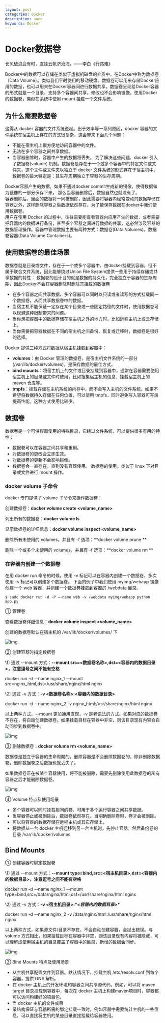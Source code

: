 ```yaml
---
layout: post
categories: Docker
description: none
keywords: Docker
---
```

# Docker数据卷
长风破浪会有时，直挂云帆济沧海。——李白《行路难》

Docker中的数据可以存储在类似于虚拟机磁盘的介质中，在Docker中称为数据卷（Data Volume）。类似我们平时使用的移动硬盘。数据卷可以用来存储Docker应用的数据，也可以用来在Docker容器间进行数据共享。数据卷呈现给Docker容器的形式就是一个目录，支持多个容器间共享，修改也不会影响镜像。使用Docker的数据卷，类似在系统中使用 mount 挂载一个文件系统。

## 为什么需要数据卷
这得从 docker 容器的文件系统说起。出于效率等一系列原因，docker 容器的文件系统在宿主机上存在的方式很复杂，这会带来下面几个问题：

* 不能在宿主机上很方便地访问容器中的文件。
* 无法在多个容器之间共享数据。
* 当容器删除时，容器中产生的数据将丢失。
为了解决这些问题，docker 引入了数据卷(volume) 机制。数据卷是存在于一个或多个容器中的特定文件或文件夹，这个文件或文件夹以独立于 docker 文件系统的形式存在于宿主机中。数据卷的最大特定是：其生存周期独立于容器的生存周期。

Docker容器产生的数据，如果不通过docker commit生成新的镜像，使得数据做为镜像的一部分保存下来， 那么当容器删除后，数据自然也就没有了。  
容器删除后，里面的数据将一同被删除，因此需要将容器内经常变动的数据存储在容器之外，这样删除容器之后数据依然存在。为了能保存数据在docker中我们使用数据卷。  
用户在使用 Docker 的过程中，往往需要能查看容器内应用产生的数据，或者需要把容器内的数据进行备份，甚至多个容器之间进行数据的共享，这必然涉及容器的数据管理操作。容器中管理数据主要有两种方式：数据卷(Data Volumes)，数据卷容器(Data Volume Containers)。

##  使用数据卷的最佳场景

数据卷就是目录或文件，存在于一个或多个容器中，由docker挂载到容器，但不属于联合文件系统，因此能够绕过Union File System提供一些用于持续存储或共享数据的特性：
数据卷的设计目的就是数据的持久化，完全独立于容器的生存周期，因此Docker不会在容器删除时删除其挂载的数据卷

* 在多个容器之间共享数据，多个容器可以同时以只读或者读写的方式挂载同一个数据卷，从而共享数据卷中的数据。
* 当宿主机不能保证一定存在某个目录或一些固定路径的文件时，使用数据卷可以规避这种限制带来的问题。
* 当你想把容器中的数据存储在宿主机之外的地方时，比如远程主机上或云存储上。
* 当你需要把容器数据在不同的宿主机之间备份、恢复或迁移时，数据卷是很好的选择。

Docker 提供三种方式将数据从宿主机挂载到容器中：

- **volumes**：由 Docker 管理的数据卷，是宿主机文件系统的一部分(/var/lib/docker/volumes)。是保存数据的最佳方式。
- **bind mounts**：将宿主机上的文件或目录挂载到容器中，通常在容器需要使用宿主机上的目录或文件时使用，比如搜集宿主机的信息、挂载宿主机上的 maven 仓库等。
- **tmpfs**：挂载存储在主机系统的内存中，而不会写入主机的文件系统。如果不希望将数据持久存储在任何位置，可以使用 tmpfs，同时避免写入容器可写层提高性能。这种方式使用比较少。

## 数据卷

数据卷是一个可供容器使用的特殊目录，它绕过文件系统，可以提供很多有用的特性：
* 数据卷可以在容器之间共享和重用。
* 对数据卷的更改会立即生效。
* 对数据卷的更新不会影响镜像。
* 数据卷会一直存在，直到没有容器使用。
数据卷的使用，类似于 linux 下对目录或文件进行 mount 操作。


### docker volume 子命令
docker 专门提供了 volume 子命令来操作数据卷：  

创建数据卷：**docker volume create <volume_name>**

列出所有的数据卷：**docker volume ls**  

显示数据卷的详细信息：**docker volume inspect <volume_name>**

删除所有未使用的 volumes，并且有 -f 选项：**docker volume prune **

删除一个或多个未使用的 volumes，并且有 -f 选项：**docker volume rm **

### 在容器内创建一个数据卷
在用 docker run 命令的时候，使用 -v 标记可以在容器内创建一个数据卷。多次使用 -v 标记可以创建多个数据卷。
下面的例子中我们使用 myimg/webapp 镜像创建一个 web 容器，并创建一个数据卷挂载到容器的 /webdata 目录。
```shell
$ sudo docker run -d -P –-name web -v /webdata myimg/webapp python app.py
```
         

① 管理卷



查看数据卷详细信息：**docker volume inspect <volume_name>**

创建的数据卷默认在宿主机的 /var/lib/docker/volumes/ 下

![img](https://img2018.cnblogs.com/blog/856154/201910/856154-20191006175104915-175131327.png)

② 创建容器时指定数据卷

\1) 通过 --mount 方式：**--mount src=<数据卷名称>,dst=<容器内的数据目录>，注意逗号之间不能有空格**

docker run -d --name nginx_1 --mount src=nginx_html,dst=/usr/share/nginx/html nginx

\2) 通过 -v 方式：**-v <数据卷名称>:<容器内的数据目录>**

docker run -d --name nginx_2 -v nginx_html:/usr/share/nginx/html nginx

以上两种方式，--mount 更加通用直观，-v 是老语法的方式。如果对应的数据卷不存在，将自动创建数据卷。如果挂载目标在容器中非空，则该目录现有内容会自动同步到数据卷中。

![img](https://img2018.cnblogs.com/blog/856154/201910/856154-20191006175210780-649821198.png)

③ 删除数据卷：**docker volume rm <volume_name>**

数据卷是独立于容器的生命周期的，删除容器是不会删除数据卷的，除非删除数据卷，删除数据卷之后数据也就丢失了。

如果数据卷正在被某个容器使用，将不能被删除，需要先删除使用此数据卷的所有容器之后才能删除数据卷。

![img](https://img2018.cnblogs.com/blog/856154/201910/856154-20191006173817305-2022720420.png)

④ Volume 特点及使用场景

- 多个容器可以同时挂载相同的卷，可用于多个运行容器之间共享数据。
- 当容器停止或被删除后，数据卷依然存在。当明确删除卷时，卷才会被删除。
- 可以将容器的数据存储在远程主机或其它存储上。
- 将数据从一台 docker 主机迁移到另一台主机时，先停止容器，然后备份卷的目录 /var/lib/docker/volumes



## Bind Mounts

① 创建容器时绑定数据卷

\1) 通过 --mount 方式：**--mount type=bind,src=<宿主机目录>,dst=<容器内的数据目录>，注意逗号之间不能有空格**

docker run -d --name nginx_1 --mount type=bind,src=/data/nginx/html,dst=/usr/share/nginx/html nginx

\2) 通过 -v 方式：**-v <宿主机目录>:\**<容器内的数据目录>\****

docker run -d --name nginx_2 -v /data/nginx/html:/usr/share/nginx/html nginx

以上两种方式，如果源文件/目录不存在，不会自动创建容器，会抛出错误。与 volume 方式相比，如果挂载目标在容器中非空，则该目录现有内容将被隐藏，可以理解成使用宿主机的目录覆盖了容器中的目录，新增的数据会同步。

![img](https://img2018.cnblogs.com/blog/856154/201910/856154-20191006174708341-358044453.png)

② Bind Mounts 特点及使用场景

- 从主机共享配置文件到容器。默认情况下，挂载主机 /etc/resolv.conf 到每个容器，提供 DNS 解析。
- 在 docker 主机上的开发环境和容器之间共享源代码。例如，可以将 maven target 目录挂载到容器中，每次在 docker 主机上构建maven项目时，容器都可以访问构建好的项目包。
- 当 docker 主机的文件或目
- 录结构保证与容器所需的绑定挂载一致时，例如容器中需要统计主机的一些信息，可以直接将主机的某些目录直接挂载给容器使用。